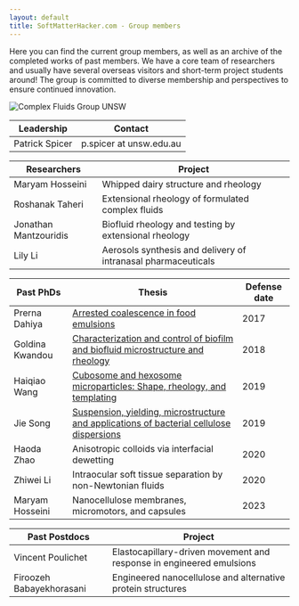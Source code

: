 ```yaml
---
layout: default
title: SoftMatterHacker.com - Group members
---
```


Here you can find the current group members, as well as an archive of the completed works of past members.
We have a core team of researchers and usually have several overseas visitors and short-term project students around!
The group is committed to diverse membership and perspectives to ensure continued innovation.

![Complex Fluids Group UNSW](https://nonequilibrium.com/img/2019Group.png)

|Leadership | Contact        |
| ------------------| ---------------|
| Patrick Spicer | p.spicer at unsw.edu.au   |


| Researchers      | Project        |
| ------------------| -------------- |
| Maryam Hosseini    | Whipped dairy structure and rheology |
| Roshanak Taheri | Extensional rheology of formulated complex fluids |
| Jonathan Mantzouridis   | Biofluid rheology and testing by extensional rheology |
| Lily Li   | Aerosols synthesis and delivery of intranasal pharmaceuticals |

| Past PhDs                         | Thesis                        |    Defense date |
| ----------------------------| ------------------------------------------ | ------------------- |
| Prerna Dahiya           | [Arrested coalescence in food emulsions](https://nonequilibrium.com/img/pdfs/DahiyaPrernaThesis.pdf) | 2017  |
| Goldina Kwandou   | [Characterization and control of biofilm and biofluid microstructure and rheology](https://nonequilibrium.com/img/pdfs/KwandouGoldinaThesis.pdf) | 2018 |
| Haiqiao Wang   | [Cubosome and hexosome microparticles: Shape, rheology, and templating](https://nonequilibrium.com/img/pdfs/WangHaiqiaoThesis.pdf) | 2019 |
| Jie Song   | [Suspension, yielding, microstructure and applications of bacterial cellulose dispersions](https://nonequilibrium.com/img/pdfs/SongJieThesis.pdf) | 2019 |
| Haoda Zhao   | Anisotropic colloids via interfacial dewetting | 2020 |
| Zhiwei Li   | Intraocular soft tissue separation by non-Newtonian fluids | 2020 |
| Maryam Hosseini    | Nanocellulose membranes, micromotors, and capsules | 2023 |

| Past Postdocs                         | Project                        | 
| ----------------------------| ------------------------------------------ | 
| Vincent Poulichet | Elastocapillary-driven movement and response in engineered emulsions  |
| Firoozeh Babayekhorasani | Engineered nanocellulose and alternative protein structures |